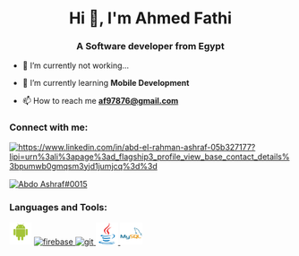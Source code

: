<h1 align="center">Hi 👋, I'm Ahmed Fathi</h1>
<h3 align="center">A Software developer from Egypt</h3>

- 🔭 I’m currently not working...

- 🌱 I’m currently learning **Mobile Development**

- 📫 How to reach me **af97876@gmail.com**

<h3 align="left">Connect with me:</h3>
<p align="left">
<a href="https://www.linkedin.com/in/ahmed-fathi-a868881b0/" target="_blank"><img align="center" src="https://raw.githubusercontent.com/rahuldkjain/github-profile-readme-generator/master/src/images/icons/Social/linked-in-alt.svg" alt="https://www.linkedin.com/in/abd-el-rahman-ashraf-05b327177?lipi=urn%3ali%3apage%3ad_flagship3_profile_view_base_contact_details%3bpumwb0gmqsm3yjd1jumjcq%3d%3d" height="30" width="40" /></a>

<a href="https://discord.gg/caesar404" target="_blank"><img align="center" src="https://raw.githubusercontent.com/rahuldkjain/github-profile-readme-generator/master/src/images/icons/Social/discord.svg" alt="Abdo Ashraf#0015" height="30" width="40" /></a>
</p>

<h3 align="left">Languages and Tools:</h3>

<p align="left"> <a href="https://developer.android.com/" target="_blank" rel="noreferrer"> <img src="https://raw.githubusercontent.com/devicons/devicon/master/icons/android/android-original-wordmark.svg" alt="android" width="40" height="40"/></a> <a href="https://firebase.google.com/" target="_blank" rel="noreferrer"> <img src="https://www.vectorlogo.zone/logos/firebase/firebase-icon.svg" alt="firebase" width="40" height="40"/>  </a> <a href="https://git-scm.com/" target="_blank" rel="noreferrer"> <img src="https://www.vectorlogo.zone/logos/git-scm/git-scm-icon.svg" alt="git" width="40" height="40"/> </a> <a href="https://www.java.com/" target="_blank" rel="noreferrer"> <img src="https://raw.githubusercontent.com/devicons/devicon/master/icons/java/java-original.svg" alt="java" width="40" height="40"/> </a> <a href="https://www.mysql.com/" target="_blank" rel="noreferrer"> <img src="https://raw.githubusercontent.com/devicons/devicon/master/icons/mysql/mysql-original-wordmark.svg" alt="mysql" width="40" height="40"/> </a> </p>
<br>
<br>



